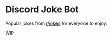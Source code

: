 # Discord Joke Bot

Popular jokes from [r/jokes](https://www.reddit.com/r/Jokes/) for everyone to enjoy. 

WIP
